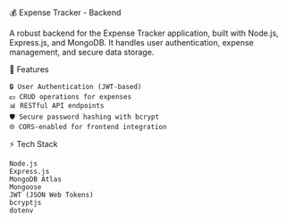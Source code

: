 💰 Expense Tracker - Backend

A robust backend for the Expense Tracker application, built with Node.js, Express.js, and MongoDB. It handles user authentication, 
expense management, and secure data storage.

🚀 Features

    🔒 User Authentication (JWT-based)
    💵 CRUD operations for expenses
    📊 RESTful API endpoints
    🛡️ Secure password hashing with bcrypt
    🌐 CORS-enabled for frontend integration

   ⚡ Tech Stack

    Node.js
    Express.js
    MongoDB Atlas
    Mongoose
    JWT (JSON Web Tokens)
    bcryptjs
    dotenv
